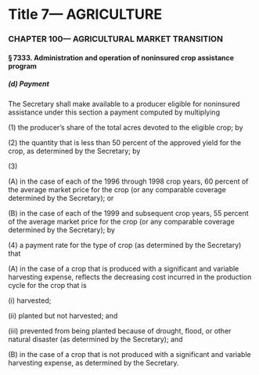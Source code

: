 
# Title 7— AGRICULTURE
### CHAPTER 100— AGRICULTURAL MARKET TRANSITION
#### § 7333. Administration and operation of noninsured crop assistance program
##### (d) Payment

The Secretary shall make available to a producer eligible for noninsured assistance under this section a payment computed by multiplying

(1) the producer’s share of the total acres devoted to the eligible crop; by

(2) the quantity that is less than 50 percent of the approved yield for the crop, as determined by the Secretary; by

(3)

(A) in the case of each of the 1996 through 1998 crop years, 60 percent of the average market price for the crop (or any comparable coverage determined by the Secretary); or

(B) in the case of each of the 1999 and subsequent crop years, 55 percent of the average market price for the crop (or any comparable coverage determined by the Secretary); by

(4) a payment rate for the type of crop (as determined by the Secretary) that

(A) in the case of a crop that is produced with a significant and variable harvesting expense, reflects the decreasing cost incurred in the production cycle for the crop that is

(i) harvested;

(ii) planted but not harvested; and

(iii) prevented from being planted because of drought, flood, or other natural disaster (as determined by the Secretary); and

(B) in the case of a crop that is not produced with a significant and variable harvesting expense, as determined by the Secretary.
